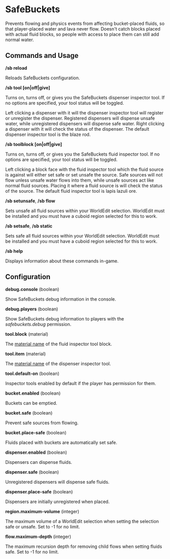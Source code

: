 SafeBuckets
===========

Prevents flowing and physics events from affecting bucket-placed fluids, so
that player-placed water and lava never flow. Doesn't catch blocks placed with
actual fluid blocks, so people with access to place them can still add normal
water.

Commands and Usage
------------------

**/sb reload**

Reloads SafeBuckets configuration.

**/sb tool [on|off|give]**

Turns on, turns off, or gives you the SafeBuckets dispenser inspector tool. If no options are specified, your tool status will be toggled.

Left clicking a dispenser with it will the dispenser inspector tool will register or unregister the dispenser. Registered dispensers will dispense unsafe water, while unregistered dispensers will dispense safe water. Right clicking a dispenser with it will check the status of the dispenser. The default dispenser inspector tool is the blaze rod.

**/sb toolblock [on|off|give]**

Turns on, turns off, or gives you the SafeBuckets fluid inspector tool. If no options are specified, your tool status will be toggled.

Left clicking a block face with the fluid inspector tool which the fluid source is against will either set safe or set unsafe the source. Safe sources will not flow unless unsafe water flows into them, while unsafe sources act like normal fluid sources. Placing it where a fluid source is will check the status of the source. The default fluid inspector tool is lapis lazuli ore. 

**/sb setunsafe**, **/sb flow**

Sets unsafe all fluid sources within your WorldEdit selection. WorldEdit must be installed and you must have a cuboid region selected for this to work.

**/sb setsafe**, **/sb static**

Sets safe all fluid sources within your WorldEdit selection. WorldEdit must be installed and you must have a cuboid region selected for this to work.

**/sb help**

Displays information about these commands in-game.

Configuration
-------------

**debug.console** (boolean)

Show SafeBuckets debug information in the console.

**debug.players** (boolean)

Show SafeBuckets debug information to players with the *safebuckets.debug* permission.

**tool.block** (material)

The [material name](http://jd.bukkit.org/beta/apidocs/org/bukkit/Material.html#enum_constant_summary) of the fluid inspector tool block.

**tool.item** (material)

The [material name](http://jd.bukkit.org/beta/apidocs/org/bukkit/Material.html#enum_constant_summary) of the dispenser inspector tool.

**tool.default-on** (boolean)

Inspector tools enabled by default if the player has permission for them.

**bucket.enabled** (boolean)

Buckets can be emptied.

**bucket.safe** (boolean)

Prevent safe sources from flowing.

**bucket.place-safe** (boolean)

Fluids placed with buckets are automatically set safe.

**dispenser.enabled** (boolean)

Dispensers can dispense fluids.

**dispenser.safe** (boolean)

Unregistered dispensers will dispense safe fluids.

**dispenser.place-safe** (boolean)

Dispensers are initially unregistered when placed.

**region.maximum-volume** (integer)

The maximum volume of a WorldEdit selection when setting the selection safe or unsafe. Set to -1 for no limit.

**flow.maximum-depth** (integer)

The maximum recursion depth for removing child flows when setting fluids safe. Set to -1 for no limit.
